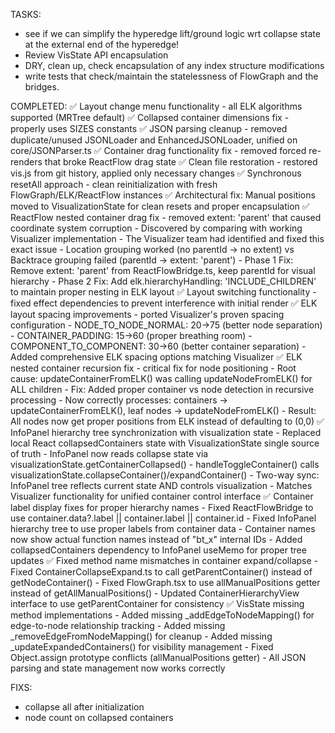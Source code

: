 TASKS:
- see if we can simplify the hyperedge lift/ground logic wrt collapse state at the external end of the hyperedge!
- Review VisState API encapsulation
- DRY, clean up, check encapsulation of any index structure modifications
- write tests that check/maintain the statelessness of FlowGraph and the bridges.

COMPLETED:
✅ Layout change menu functionality - all ELK algorithms supported (MRTree default)
✅ Collapsed container dimensions fix - properly uses SIZES constants
✅ JSON parsing cleanup - removed duplicate/unused JSONLoader and EnhancedJSONLoader, unified on core/JSONParser.ts
✅ Container drag functionality fix - removed forced re-renders that broke ReactFlow drag state
✅ Clean file restoration - restored vis.js from git history, applied only necessary changes
✅ Synchronous resetAll approach - clean reinitialization with fresh FlowGraph/ELK/ReactFlow instances
✅ Architectural fix: Manual positions moved to VisualizationState for clean resets and proper encapsulation
✅ ReactFlow nested container drag fix - removed extent: 'parent' that caused coordinate system corruption
    - Discovered by comparing with working Visualizer implementation
    - The Visualizer team had identified and fixed this exact issue
    - Location grouping worked (no parentId → no extent) vs Backtrace grouping failed (parentId → extent: 'parent')
    - Phase 1 Fix: Remove extent: 'parent' from ReactFlowBridge.ts, keep parentId for visual hierarchy
    - Phase 2 Fix: Add elk.hierarchyHandling: 'INCLUDE_CHILDREN' to maintain proper nesting in ELK layout
✅ Layout switching functionality - fixed effect dependencies to prevent interference with initial render
✅ ELK layout spacing improvements - ported Visualizer's proven spacing configuration
    - NODE_TO_NODE_NORMAL: 20→75 (better node separation)
    - CONTAINER_PADDING: 15→60 (proper breathing room)
    - COMPONENT_TO_COMPONENT: 30→60 (better container separation)
    - Added comprehensive ELK spacing options matching Visualizer
✅ ELK nested container recursion fix - critical fix for node positioning
    - Root cause: updateContainerFromELK() was calling updateNodeFromELK() for ALL children
    - Fix: Added proper container vs node detection in recursive processing
    - Now correctly processes: containers → updateContainerFromELK(), leaf nodes → updateNodeFromELK()
    - Result: All nodes now get proper positions from ELK instead of defaulting to (0,0)
✅ InfoPanel hierarchy tree synchronization with visualization state
    - Replaced local React collapsedContainers state with VisualizationState single source of truth
    - InfoPanel now reads collapse state via visualizationState.getContainerCollapsed()
    - handleToggleContainer() calls visualizationState.collapseContainer()/expandContainer()
    - Two-way sync: InfoPanel tree reflects current state AND controls visualization
    - Matches Visualizer functionality for unified container control interface
✅ Container label display fixes for proper hierarchy names
    - Fixed ReactFlowBridge to use container.data?.label || container.label || container.id
    - Fixed InfoPanel hierarchy tree to use proper labels from container data
    - Container names now show actual function names instead of "bt_x" internal IDs
    - Added collapsedContainers dependency to InfoPanel useMemo for proper tree updates
✅ Fixed method name mismatches in container expand/collapse
    - Fixed ContainerCollapseExpand.ts to call getParentContainer() instead of getNodeContainer()
    - Fixed FlowGraph.tsx to use allManualPositions getter instead of getAllManualPositions()
    - Updated ContainerHierarchyView interface to use getParentContainer for consistency
✅ VisState missing method implementations
    - Added missing _addEdgeToNodeMapping() for edge-to-node relationship tracking
    - Added missing _removeEdgeFromNodeMapping() for cleanup
    - Added missing _updateExpandedContainers() for visibility management
    - Fixed Object.assign prototype conflicts (allManualPositions getter)
    - All JSON parsing and state management now works correctly

FIXS:
- collapse all after initialization
- node count on collapsed containers